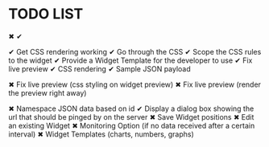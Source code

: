 TODO LIST
===

✖ ✔

✔ Get CSS rendering working
  ✔ Go through the CSS
  ✔ Scope the CSS rules to the widget
✔ Provide a Widget Template for the developer to use
✔ Fix live preview
  ✔ CSS rendering
  ✔ Sample JSON payload

✖ Fix live preview (css styling on widget preview)
✖ Fix live preview (render the preview right away)



✖ Namespace JSON data based on id
✔ Display a dialog box showing the url that should be pinged by on the server
✖ Save Widget positions
✖ Edit an existing Widget
✖ Monitoring Option (if no data received after a certain interval)
✖ Widget Templates (charts, numbers, graphs)
